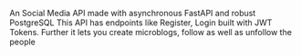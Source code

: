 An Social Media API made with asynchronous FastAPI and robust PostgreSQL
This API has endpoints like Register, Login built with JWT Tokens.
Further it lets you create microblogs, follow as well as unfollow the people
